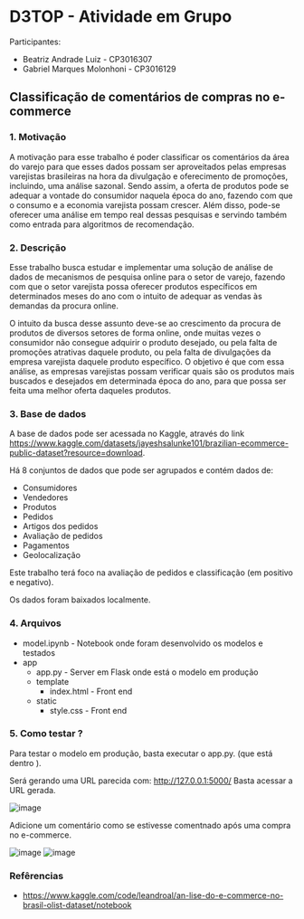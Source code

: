 # D3TOP - Atividade em Grupo

Participantes:

- Beatriz Andrade Luiz - CP3016307
- Gabriel Marques Molonhoni - CP3016129

## Classificação de comentários de compras no e-commerce

### 1. Motivação

A motivação para esse trabalho é poder classificar os comentários da área do varejo
para que esses dados possam ser aproveitados pelas empresas varejistas brasileiras na hora da
divulgação e oferecimento de promoções, incluindo, uma análise sazonal. Sendo assim, a oferta de
produtos pode se adequar a vontade do consumidor naquela época do ano, fazendo com que o
consumo e a economia varejista possam crescer. Além disso, pode-se oferecer uma análise em
tempo real dessas pesquisas e servindo também como entrada para algoritmos de recomendação.

### 2. Descrição

Esse trabalho busca estudar e implementar uma solução de análise de dados de
mecanismos de pesquisa online para o setor de varejo, fazendo com que o setor varejista possa
oferecer produtos específicos em determinados meses do ano com o intuito de adequar as vendas
às demandas da procura online.

O intuito da busca desse assunto deve-se ao crescimento da procura de produtos de
diversos setores de forma online, onde muitas vezes o consumidor não consegue adquirir o
produto desejado, ou pela falta de promoções atrativas daquele produto, ou pela falta de
divulgações da empresa varejista daquele produto específico. O objetivo é que com essa análise,
as empresas varejistas possam verificar quais são os produtos mais buscados e desejados em
determinada época do ano, para que possa ser feita uma melhor oferta daqueles produtos.

### 3. Base de dados

A base de dados pode ser acessada no Kaggle, através do link https://www.kaggle.com/datasets/jayeshsalunke101/brazilian-ecommerce-public-dataset?resource=download.

Há 8 conjuntos de dados que pode ser agrupados e contém dados de:

- Consumidores
- Vendedores
- Produtos
- Pedidos
- Artigos dos pedidos
- Avaliação de pedidos
- Pagamentos
- Geolocalização

Este trabalho terá foco na avaliação de pedidos e classificação (em positivo e negativo).

Os dados foram baixados localmente.

### 4. Arquivos

- model.ipynb - Notebook onde foram desenvolvido os modelos e testados
- app
  - app.py - Server em Flask onde está o modelo em produção
  - template
    - index.html - Front end
  - static
    - style.css - Front end

### 5. Como testar ?

Para testar o modelo em produção, basta executar o app.py. (que está dentro ).

Será gerando uma URL parecida com: http://127.0.0.1:5000/
Basta acessar a URL gerada.

![image](https://github.com/GabrielMolonhoni/D3TOP-ProjetoNLP/assets/44851649/4b05593d-b2cb-4eee-8010-fe372a37211a)

Adicione um comentário como se estivesse comentnado após uma compra no e-commerce.

![image](https://github.com/GabrielMolonhoni/D3TOP-ProjetoNLP/assets/44851649/f5cf5378-f2e6-4679-8e52-4140a2d07a60)
![image](https://github.com/GabrielMolonhoni/D3TOP-ProjetoNLP/assets/44851649/f03adc7a-78ea-4dc5-a102-dc5ca40bd28d)



### Refêrencias

- https://www.kaggle.com/code/leandroal/an-lise-do-e-commerce-no-brasil-olist-dataset/notebook
